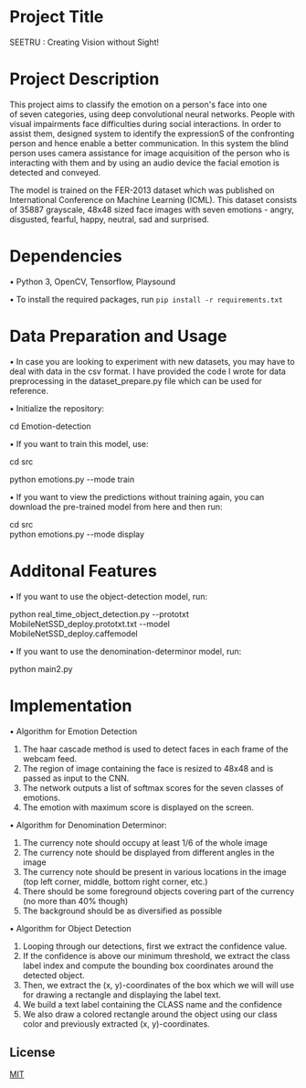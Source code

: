 
# Project Title

SEETRU : Creating Vision without Sight! 

# Project Description

This project aims to classify the emotion on a person's face into one of seven categories, using deep convolutional neural networks. People with visual impairments face difficulties during social interactions. In order to assist them, designed system to identify the expressionS of the confronting person and hence enable a better communication. In this system the blind person uses camera assistance for image acquisition of the person who is interacting with them and by using an audio device the facial emotion is detected and conveyed. 

The model is trained on the FER-2013 dataset which was published on International Conference on Machine Learning (ICML). This dataset consists of 35887 grayscale, 48x48 sized face images with seven emotions - angry, disgusted, fearful, happy, neutral, sad and surprised.

# Dependencies

• Python 3, OpenCV, Tensorflow, Playsound

• To install the required packages, run `pip install -r requirements.txt`

# Data Preparation and Usage

• In case you are looking to experiment with new datasets, you may have to deal with data in the csv format. I have provided the code I wrote for data preprocessing in the dataset_prepare.py file which can be used for reference.

• Initialize the repository:

cd Emotion-detection

• If you want to train this model, use:

cd src
                                                                                                                                                                                                                                                                                                                                                                                                                                                       
python emotions.py --mode train

• If you want to view the predictions without training again, you can download the pre-trained model from here and then run:

cd src   
python emotions.py --mode display

# Additonal Features

• If you want to use the object-detection model, run:

python real_time_object_detection.py --prototxt MobileNetSSD_deploy.prototxt.txt --model MobileNetSSD_deploy.caffemodel

• If you want to use the denomination-determinor model, run:

python main2.py


# Implementation

• Algorithm for Emotion Detection

1. The haar cascade method is used to detect faces in each frame of the webcam feed.
2. The region of image containing the face is resized to 48x48 and is passed as input to the CNN. 
3. The network outputs a list of softmax scores for the seven classes of emotions.
4. The emotion with maximum score is displayed on the screen.

• Algorithm for Denomination Determinor:

1. The currency note should occupy at least 1/6 of the whole image
2. The currency note should be displayed from different angles in the image
3. The currency note should be present in various locations in the image (top left corner, middle, bottom right corner, etc.)
4. There should be some foreground objects covering part of the currency (no more than 40% though)
5. The background should be as diversified as possible


• Algorithm for Object Detection

1. Looping through our detections, first we extract the confidence value.
2. If the confidence is above our minimum threshold, we extract the class label index and compute the bounding box coordinates around the detected object.
3. Then, we extract the (x, y)-coordinates of the box which we will will use for drawing a rectangle and displaying the label text.
4. We build a text label containing the CLASS name and the confidence
5. We also draw a colored rectangle around the object using our class color and previously extracted (x, y)-coordinates.





## License

[MIT](https://choosealicense.com/licenses/mit/)

